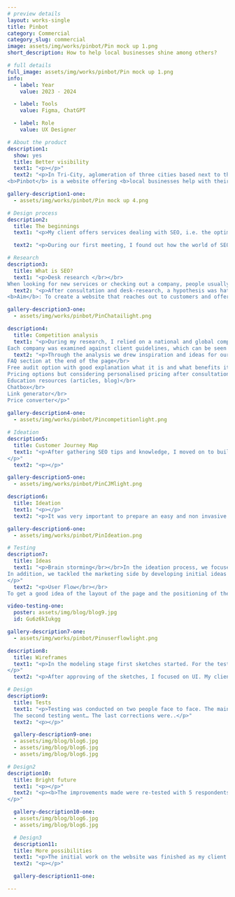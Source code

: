 ```yaml
---
# preview details
layout: works-single
title: Pinbot
category: Commercial
category_slug: commercial
image: assets/img/works/pinbot/Pin mock up 1.png
short_description: How to help local businesses shine among others?

# full details
full_image: assets/img/works/pinbot/Pin mock up 1.png
info:
  - label: Year
    value: 2023 - 2024

  - label: Tools
    value: Figma, ChatGPT

  - label: Role
    value: UX Designer

# About the product
description1:
  show: yes
  title: Better visibility 
  text1: "<p></p>"
  text2: "<p>In Tri-City, aglomeration of three cities based next to the northern coast of Poland, there are many local businesses who want to gain new clients especially in the holiday seasons.</br></br>
<b>Pinbot</b> is a website offering <b>local businesses help with their SEO and better visibility</b> in the sea full of fishes.</p>"

gallery-description1-one:
  - assets/img/works/pinbot/Pin mock up 4.png

# Design process
description2:
  title: The beginnings 
  text1: "<p>My client offers services dealing with SEO, i.e. the optimisation of pages taking into account the search components of Google's web browser. Its services include various activities for improving and managing the Google My Company profile.</p>"

  text2: "<p>During our first meeting, I found out how the world of SEO works and what the market situation is in the city where the client works. He is a freelancer with several local businesses offering gastronomic, hospitality and general services. Many of his clients were unaware of the importance of positioning their business. His main aim was to show his offering helping local businesses to reach more customers.</br></p>"

# Research
description3:
  title: What is SEO?
  text1: "<p>Desk research </br></br>
When looking for new services or checking out a company, people usually use several sources, both online and offline. One of the most common and trusted ways is to use Google's search engine. The website offers and is constantly improving the Google My Business tool, which plays a significant role in SEO by providing current information about a company, showcasing services, location on a map and managing reviews, among other things. As many as 50% of customers trust online reviews as much as referrals from loved ones, and 81% of them read reviews on Google.</p>"
  text2: "<p>After consultation and desk-research, a hypothesis was hatched that not many small business entrepreneurs know of the existence of SEO let alone its importance. </br></br><b>Hypothesis</b>: Local businesses do not know what SEO is and how it affects their business</br></br>
<b>Aim</b>: To create a website that reaches out to customers and offers them solutions for better visibility in Google search.</p>"

gallery-description3-one:
  - assets/img/works/pinbot/PinChatailight.png

description4:
  title: Competition analysis
  text1: "<p>During my research, I relied on a national and global competitive analysis, including both large companies offering many solutions beyond SEO and smaller national businesses. The analysis included Whitespark, Brightlocal, Zgred, Visible and Localiq.
Each company was examined against client guidelines, which can be seen in the graphic below</p>"
  text2: "<p>Through the analysis we drew inspiration and ideas for our product, including:</br></br>
FAQ section at the end of the page</br>
Free audit option with good explanation what it is and what benefits it gives</br>
Pricing options but considering personalised pricing after consultation</br>
Education resources (articles, blog)</br>
Chatbox</br>
Link generator</br>
Price converter</p>"
  
gallery-description4-one:
  - assets/img/works/pinbot/Pincompetitionlight.png

# Ideation
description5:
  title: Customer Journey Map
  text1: "<p>After gathering SEO tips and knowledge, I moved on to building a Customer Journey Map based on client collaboration and customer experience. The most important thing at this stage was to establish touch points and encourage the client to take advantage of a free audit of their business so that they would consider further collaboration and convert one of Pinbot's offers.
</p>"
  text2: "<p></p>"

gallery-description5-one:
  - assets/img/works/pinbot/PinCJMlight.png

description6:
  title: Ideation
  text1: "<p></p>"
  text2: "<p>It was very important to prepare an easy and non invasive way to encourage the user to try the new solution for balancing his finances.</br></br> In a User Journey Map our team envisaged a path of app download, setup, use and loyalty. We tried to find the points at which something could go wrong and find optimal solutions such as minimising user control and being able to individualize information in terms of user preferences.</p>"

gallery-description6-one:
  - assets/img/works/pinbot/PinIdeation.png

# Testing
description7:
  title: Ideas
  text1: "<p>Brain storming</br></br>In the ideation process, we focused on the structure of the site and content through brainstorming. We developed the idea of a free audit in preparation for further delineating the path of the process, developed FAQs for the subpages and cut down on the idea of effectively showing the offer in an understandable and accessible way.
In addition, we tackled the marketing side by developing initial ideas for customer loyalty.
</p>"
  text2: "<p>User Flow</br></br>
To get a good idea of the layout of the page and the positioning of the most important elements, I created a User Flow, which can be found below.  It contains the general layout of the page, detailing the free audit trail.</p>"

video-testing-one:
  poster: assets/img/blog/blog9.jpg
  id: Gu6z6kIukgg

gallery-description7-one:
  - assets/img/works/pinbot/Pinuserflowlight.png

description8:
  title: Wireframes
  text1: "<p>In the modeling stage first sketches started. For the testing I prepared wireframes that were discussed with the client. 
</p>"
  text2: "<p>After approving of the sketches, I focused on UI. My client’s preference was my guide to come up with a friendly, easy to read typography and matching colours. </p>"

# Design
description9:
  title: Tests
  text1: "<p>Testing was conducted on two people face to face. The main conclusions and areas for improvement were: 
  The second testing went… The last corrections were..</p>"
  text2: "<p></p>"

  gallery-description9-one:
  - assets/img/blog/blog6.jpg
  - assets/img/blog/blog6.jpg
  - assets/img/blog/blog6.jpg

# Design2
description10:
  title: Bright future
  text1: "<p></p>"
  text2: "<p><b>The improvements made were re-tested with 5 respondents. After the second round of testing, we prepared a short list of suggested changes, including the addition of personalised advice and the creation of a new slider when creating a saving target and setting its time.
</p>"

  gallery-description10-one:
  - assets/img/blog/blog6.jpg
  - assets/img/blog/blog6.jpg

  # Design3
  description11:
  title: More possibilities
  text1: "<p>The initial work on the website was finished as my client was content with having his service presented online. Although this process of our collaboration was closed, the new door opened and we discussed further plans that include projecting a mobile application of Pinbot with an account access for the customers who chose long term offer. The plan is to create a chart dashboard with all business informations and option for owners of multiple business to manage their raports on how their businesses prosper.</p>"
  text2: "<p></p>"

  gallery-description11-one:

---
```

